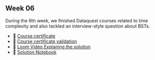 ## Week 06

During the 6th week, we finished Dataquest courses related to time complexity and also tackled an interview-style question about BSTs.

- :link: [Course certificate](./André-Eduardo-Meneses-do-Nascimento--Introduction-to-Algorithms.pdf)
- :link: [Course certificate validation](https://app.dataquest.io/verify_cert/T7TOEY2Q0L50GXP15NFX/)
- :link: [Loom Video Explaning the solution](https://www.loom.com/share/c829683596e34927b886f7aa50b3af1d)
- :file_folder: [Solution Notebook](./Week_06_bst.ipynb)
